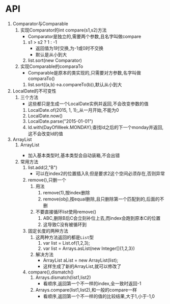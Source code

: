 # API
1. Comparator与Comparable
    1. 实现Comparator的int compare(s1,s2)方法
        - Comparator是独立的,需要两个参数,且名字叫做compare
        1. s1 > s2 ? 1 : -1
            - 返回值为1时交换,为-1或0时不交换
            - 默认是从小到大
        2. list.sort(new Comparator)
    2. 实现Comparable的comparaTo
        - Comparable是原本的类实现的,只需要对方参数,名字叫做comparaTo()
        1. list.sort((a,b)->a.compareTo(b)),默认从小到大
2. LocalDate的不可变性
    1. 三个方法
        - 这些都只是生成一个LocalDate实例并返回,不会改变参数的值
        1. LocalDate.of(2015, 1, 1);,从一月开始,不能为0
        2. LocalDate.now()
        3. LocalDate.parse("2015-01-01")
        4. ld.with(DayOfWeek.MONDAY);查找ld之后的下一个monday并返回,这不会改变ld的值
3. ArrayList
    1. ArrayList<Object>
        - 加入基本类型时,基本类型会自动装箱,不会出错
    2. 常用方法
        1. list.add(2,"B")
            - 可以在index2的位置插入B,但是要求2这个空间必须存在,否则异常
        2. remove(),只删一个
            1. 用法
                1. remove(1),按index删除
                2. remove(obj),按equal删除,且只删除第一个匹配到的,后面的不删
            2. 不要直接循环list使用remove()
                1. ABC,删除B后C会立刻补位上去,而index会跑到原本C的位置
                2. 这导致C没有被循环到
        3. 固定长度的两种方法
            1. 这两种方法返回的都是`List`型
                1. var list = List.of(1,2,3);
                2. var list = Arrays.asList(new Integer[]{1,2,3})
            2. 解决方法
                - ArrayList<String> aList = new ArrayList<String>(list);
                - 这样生成了新的ArrayList,就可以修改了 
        4. compare(),dismatch()
            1. Arrays.dismatch(list1,list2)
                - 看顺序,返回第一个不一样的index,全一致时返回-1
            2. Arrays.compare(list1,list2),和一般的compare一样
                - 看顺序,返回第一个不一样的值的比较结果,大于1,小于-1,0